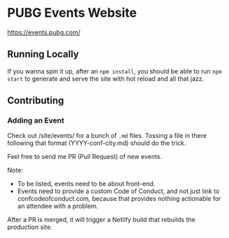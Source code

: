 # PUBG Events Website
https://events.pubg.com/

## Running Locally

If you wanna spin it up, after an `npm install`, you should be able to run `npm start` to generate and serve the site with hot reload and all that jazz.

## Contributing

### Adding an Event

Check out /site/events/ for a bunch of `.md` files. Tossing a file in there following that format (YYYY-conf-city.md) should do the trick.

Feel free to send me PR (Pull Request) of new events.

Note:

- To be listed, events need to be about front-end.
- Events need to provide a custom Code of Conduct, and not just link to confcodeofconduct.com, because that provides nothing actionable for an attendee with a problem.

After a PR is merged, it will trigger a Netlify build that rebuilds the production site. 
